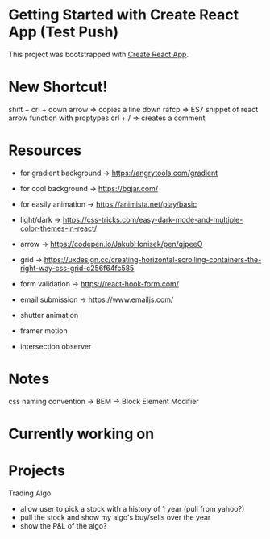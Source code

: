 # Getting Started with Create React App (Test Push)

This project was bootstrapped with [Create React App](https://github.com/facebook/create-react-app).

# New Shortcut!

shift + crl + down arrow => copies a line down
rafcp => ES7 snippet of react arrow function with proptypes
crl + / => creates a comment

# Resources

- for gradient background -> https://angrytools.com/gradient
- for cool background -> https://bgjar.com/
- for easily animation -> https://animista.net/play/basic
- light/dark -> https://css-tricks.com/easy-dark-mode-and-multiple-color-themes-in-react/
- arrow -> https://codepen.io/JakubHonisek/pen/qjpeeO
- grid -> https://uxdesign.cc/creating-horizontal-scrolling-containers-the-right-way-css-grid-c256f64fc585
- form validation -> https://react-hook-form.com/
- email submission -> https://www.emailjs.com/

- shutter animation
- framer motion
- intersection observer

# Notes

css naming convention -> BEM -> Block Element Modifier

# Currently working on

# Projects

Trading Algo

- allow user to pick a stock with a history of 1 year (pull from yahoo?)
- pull the stock and show my algo's buy/sells over the year
- show the P&L of the algo?
